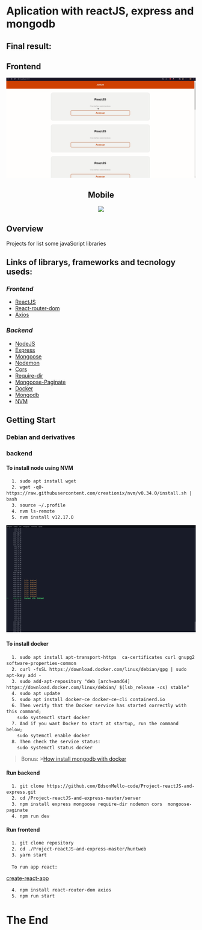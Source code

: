 # Aplication with reactJS, express and mongodb 

## Final result: 

## Frontend

<div align="center">

  ![](/assets/previw2.gif)


## Mobile

  ![](/assets/mobile.gif)


</div>
 

## Overview

<p>
  Projects for list some javaScript libraries
</p>

## Links of librarys, frameworks and tecnology useds:

### **_Frontend_**

  - [ReactJS](https://reactjs.org/)
  - [React-router-dom](https://www.npmjs.com/package/react-router-dom)
  - [Axios](https://github.com/axios/axios)

### **_Backend_**

  - [NodeJS](https://nodejs.org/en/)
  - [Express](https://expressjs.com/)
  - [Mongoose](https://mongoosejs.com/)
  - [Nodemon](https://www.npmjs.com/package/nodemon)
  - [Cors](https://www.npmjs.com/package/cors)
  - [Require-dir](https://www.npmjs.com/package/require-dir)
  - [Mongoose-Paginate](https://www.npmjs.com/package/mongoose-paginate)
  - [Docker](https://www.docker.com/)
  - [Mongodb](https://www.mongodb.com/)
  - [NVM](https://www.hostinger.com.br/tutoriais/instalar-node-js-ubuntu/)
  ## Getting Start

  ### Debian and derivatives 

  ### backend

  #### To install node using NVM
      1. sudo apt install wget
      2. wget -qO- https://raw.githubusercontent.com/creationix/nvm/v0.34.0/install.sh | bash
      3. source ~/.profile
      4. nvm ls-remote
      5. nvm install v12.17.O
  ![](./assets/nvm.png)
  #### To install docker
      1. sudo apt install apt-transport-https  ca-certificates curl gnupg2 software-properties-common
      2. curl -fsSL https://download.docker.com/linux/debian/gpg | sudo apt-key add -
      3. sudo add-apt-repository "deb [arch=amd64] https://download.docker.com/linux/debian/ $(lsb_release -cs) stable"
      4. sudo apt update
      5. sudo apt install docker-ce docker-ce-cli containerd.io
      6. Then verify that the Docker service has started correctly with this command;
        sudo systemctl start docker
      7. And if you want Docker to start at startup, run the command below;
        sudo sytemctl enable docker
      8. Then check the service status:
        sudo systemctl status docker
  >Bonus:
    >[How install mongodb with docker](https://medium.com/dockerbr/mongodb-no-docker-dd3b72c7efb7)  

  #### Run backend  

      1. git clone https://github.com/EdsonMello-code/Project-reactJS-and-express.git
      2. cd /Project-reactJS-and-express-master/server
      3. npm install express mongoose require-dir nodemon cors  mongoose-paginate 
      4. npm run dev

  #### Run frontend

      1. git clone repository
      2. cd ./Project-reactJS-and-express-master/huntweb
      3. yarn start 
      
      To run app react:
  
  [create-react-app](https://reactjs.org/docs/create-a-new-react-app.html)

      4. npm install react-router-dom axios
      5. npm run start

# The End